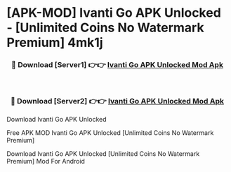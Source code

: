 # [APK-MOD] Ivanti Go APK Unlocked - [Unlimited Coins No Watermark Premium] 4mk1j



<div align="center">
<h3>🔴 Download [Server1] 👉👉 <a href="https://momento.my/?title=Ivanti_Go_APK_Unlocked">Ivanti Go APK Unlocked Mod Apk</a></h3><br>

<h3>🔴 Download [Server2] 👉👉 <a href="https://momento.my/?title=Ivanti_Go_APK_Unlocked">Ivanti Go APK Unlocked Mod Apk</a></h3>
</div>



Download Ivanti Go APK Unlocked 

Free APK MOD Ivanti Go APK Unlocked [Unlimited Coins No Watermark Premium]

Download Ivanti Go APK Unlocked [Unlimited Coins No Watermark Premium] Mod For Android
